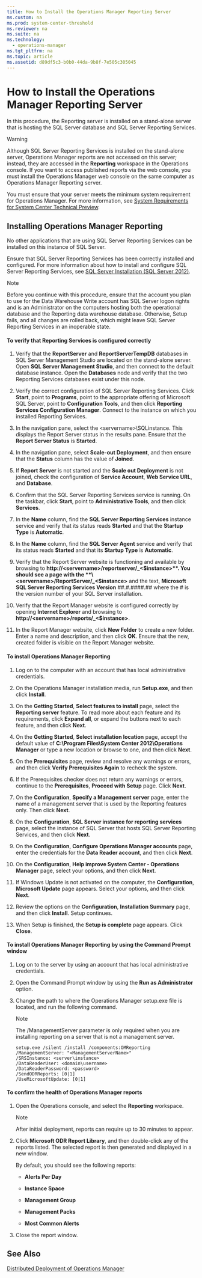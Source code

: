 ```yaml
---
title: How to Install the Operations Manager Reporting Server
ms.custom: na
ms.prod: system-center-threshold
ms.reviewer: na
ms.suite: na
ms.technology: 
  - operations-manager
ms.tgt_pltfrm: na
ms.topic: article
ms.assetid: d89df5c3-b0b0-44da-9b8f-7e505c305045
---
```

# How to Install the Operations Manager Reporting Server
In this procedure, the Reporting server is installed on a stand-alone server that is hosting the SQL Server database and SQL Server Reporting Services.

> [!WARNING]
> Although SQL Server Reporting Services is installed on the stand-alone server, Operations Manager reports are not accessed on this server; instead, they are accessed in the **Reporting** workspace in the Operations console. If you want to access published reports via the web console, you must install the Operations Manager web console on the same computer as Operations Manager Reporting server.

You must ensure that your server meets the minimum system requirement for Operations Manager. For more information, see [System Requirements for System Center Technical Preview](../../system-requirements/System-Requirements-for-System-Center-Technical-Preview.md).

## Installing Operations Manager Reporting
No other applications that are using SQL Server Reporting Services can be installed on this instance of SQL Server.

Ensure that SQL Server Reporting Services has been correctly installed and configured. For more information about how to install and configure SQL Server Reporting Services, see [SQL Server Installation (SQL Server 2012)](http://go.microsoft.com/fwlink/p/?LinkId=146943).

> [!NOTE]
> Before you continue with this procedure, ensure that the account you plan to use for the Data Warehouse Write account has SQL Server logon rights and is an Administrator on the computers hosting both the operational database and the Reporting data warehouse database. Otherwise, Setup fails, and all changes are rolled back, which might leave SQL Server Reporting Services in an inoperable state.

#### To verify that Reporting Services is configured correctly

1.  Verify that the **ReportServer** and **ReportServerTempDB** databases in SQL Server Management Studio are located on the stand-alone server. Open **SQL Server Management Studio**, and then connect to the default database instance. Open the **Databases** node and verify that the two Reporting Services databases exist under this node.

2.  Verify the correct configuration of SQL Server Reporting Services. Click **Start**, point to **Programs**, point to the appropriate offering of Microsoft SQL Server, point to **Configuration Tools**, and then click **Reporting Services Configuration Manager**. Connect to the instance on which you installed Reporting Services.

3.  In the navigation pane, select the \<servername>\SQLinstance. This displays the Report Server status in the results pane. Ensure that the **Report Server Status** is **Started**.

4.  In the navigation pane, select **Scale-out Deployment**, and then ensure that the **Status** column has the value of **Joined**.

5.  If **Report Server** is not started and the **Scale out Deployment** is not joined, check the configuration of **Service Account**, **Web Service URL**, and **Database**.

6.  Confirm that the SQL Server Reporting Services service is running. On the taskbar, click **Start**, point to **Administrative Tools**, and then click **Services**.

7.  In the **Name** column, find the **SQL Server Reporting Services** instance service and verify that its status reads **Started** and that the **Startup Type** is **Automatic**.

8.  In the **Name** column, find the **SQL Server Agent** service and verify that its status reads **Started** and that its **Startup Type** is **Automatic**.

9. Verify that the Report Server website is functioning and available by browsing to **http://\<servername>/reportserver/_<$instance>**. You should see a page with the **\<servername>/ReportServer/_<$instance>** and the text, **Microsoft SQL Server Reporting Services Version** ##.#.####.## where the # is the version number of your SQL Server installation.

10. Verify that the Report Manager website is configured correctly by opening **Internet Explorer** and browsing to **http://\<servername>/reports/_<$instance>**.

11. In the Report Manager website, click **New Folder** to create a new folder. Enter a name and description, and then click **OK**. Ensure that the new, created folder is visible on the Report Manager website.

#### To install Operations Manager Reporting

1.  Log on to the computer with an account that has local administrative credentials.

2.  On the Operations Manager installation media, run **Setup.exe**, and then click **Install**.

3.  On the **Getting Started**, **Select features to install** page, select the **Reporting server** feature. To read more about each feature and its requirements, click **Expand all**, or expand the buttons next to each feature, and then click **Next**.

4.  On the **Getting Started**, **Select installation location** page, accept the default value of **C:\Program Files\System Center 2012\Operations Manager** or type a new location or browse to one, and then click **Next**.

5.  On the **Prerequisites** page, review and resolve any warnings or errors, and then click **Verify Prerequisites Again** to recheck the system.

6.  If the Prerequisites checker does not return any warnings or errors, continue to the **Prerequisites**, **Proceed with Setup** page. Click **Next**.

7.  On the **Configuration**, **Specify a Management server** page, enter the name of a management server that is used by the Reporting features only. Then click **Next**.

8.  On the **Configuration**, **SQL Server instance for reporting services** page, select the instance of SQL Server that hosts SQL Server Reporting Services, and then click **Next**.

9. On the **Configuration**, **Configure Operations Manager accounts** page, enter the credentials for the **Data Reader account**, and then click **Next**.

10. On the **Configuration**, **Help improve System Center - Operations Manager** page, select your options, and then click **Next**.

11. If Windows Update is not activated on the computer, the **Configuration**, **Microsoft Update** page appears. Select your options, and then click **Next**.

12. Review the options on the **Configuration**, **Installation Summary** page, and then click **Install**. Setup continues.

13. When Setup is finished, the **Setup is complete** page appears. Click **Close**.

#### To install Operations Manager Reporting by using the Command Prompt window

1.  Log on to the server by using an account that has local administrative credentials.

2.  Open the Command Prompt window by using the **Run as Administrator** option.

3.  Change the path to where the Operations Manager setup.exe file is located, and run the following command.

    > [!NOTE]
    > The /ManagementServer parameter is only required when you are installing reporting on a server that is not a management server.

    ```
    setup.exe /silent /install /components:OMReporting 
    /ManagementServer: "<ManagementServerName>"
    /SRSInstance: <server\instance>
    /DataReaderUser: <domain\username>
    /DataReaderPassword: <password>
    /SendODRReports: [0|1]
    /UseMicrosoftUpdate: [0|1]
    ```

#### To confirm the health of Operations Manager reports

1.  Open the Operations console, and select the **Reporting** workspace.

    > [!NOTE]
    > After initial deployment, reports can require up to 30 minutes to appear.

2.  Click **Microsoft ODR Report Library**, and then double-click any of the reports listed. The selected report is then generated and displayed in a new window.

    By default, you should see the following reports:

    -   **Alerts Per Day**

    -   **Instance Space**

    -   **Management Group**

    -   **Management Packs**

    -   **Most Common Alerts**

3.  Close the report window.

## See Also
[Distributed Deployment of Operations Manager](Distributed-Deployment-of-Operations-Manager.md)



